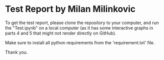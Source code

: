 # Test Report by Milan Milinkovic

To get the test report, please clone the repository to your computer, and run the "Test.ipynb" on a local computer (as it has some interactive graphs in parts 4 and 5 that might not render directly on GitHub).

Make sure to install all python requirements from the 'requirement.txt' file.

Thank you.